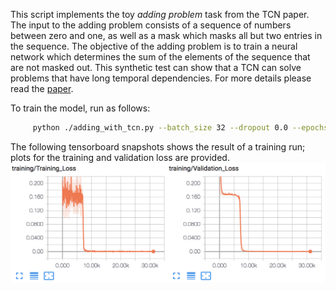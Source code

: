 This script implements the toy *adding problem* task from the TCN paper. The input to the adding problem consists of a sequence of numbers between zero and one, as well as a mask which masks all but two entries in the sequence. The objective of the adding problem is to train a neural network which determines the sum of the elements of the sequence that are not masked out. This synthetic test can show that a TCN can solve problems that have long temporal dependencies. For more details please read the [paper](https://arxiv.org/abs/1803.01271). 

To train the model, run as follows:
```bash
     python ./adding_with_tcn.py --batch_size 32 --dropout 0.0 --epochs 20 --ksize 6 --levels 7 --seq_len 200 --log_interval 100 --nhid 27 --lr 0.002 --results_dir ./
```

The following tensorboard snapshots shows the result of a training run; plots for the training and validation loss are provided. 
![adding problem convergence plot](../images/adding.png)

